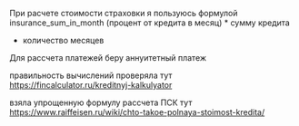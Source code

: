 При расчете стоимости страховки я пользуюсь формулой insurance_sum_in_month (процент от кредита в месяц) * сумму кредита
* количество месяцев 

Для рассчета платежей беру аннуитетный платеж

правильность вычислений проверяла  тут https://fincalculator.ru/kreditnyj-kalkulyator

 взяла упрощенную формулу рассчета ПСК тут https://www.raiffeisen.ru/wiki/chto-takoe-polnaya-stoimost-kredita/